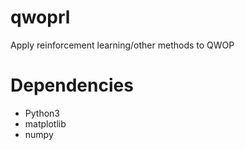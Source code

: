 # qwoprl
Apply reinforcement learning/other methods to QWOP

# Dependencies
* Python3
* matplotlib
* numpy
